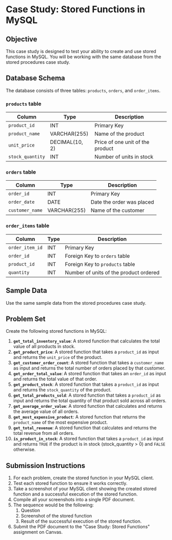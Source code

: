 # Case Study: Stored Functions in MySQL

## Objective
This case study is designed to test your ability to create and use stored functions in MySQL. You will be working with the same database from the stored procedures case study.

## Database Schema
The database consists of three tables: `products`, `orders`, and `order_items`.

### `products` table
| Column | Type | Description |
|---|---|---|
| `product_id` | INT | Primary Key |
| `product_name` | VARCHAR(255) | Name of the product |
| `unit_price` | DECIMAL(10, 2) | Price of one unit of the product |
| `stock_quantity` | INT | Number of units in stock |

### `orders` table
| Column | Type | Description |
|---|---|---|
| `order_id` | INT | Primary Key |
| `order_date` | DATE | Date the order was placed |
| `customer_name` | VARCHAR(255) | Name of the customer |

### `order_items` table
| Column | Type | Description |
|---|---|---|
| `order_item_id` | INT | Primary Key |
| `order_id` | INT | Foreign Key to `orders` table |
| `product_id` | INT | Foreign Key to `products` table |
| `quantity` | INT | Number of units of the product ordered |

## Sample Data
Use the same sample data from the stored procedures case study.

## Problem Set
Create the following stored functions in MySQL:

1.  **`get_total_inventory_value`**: A stored function that calculates the total value of all products in stock.
2.  **`get_product_price`**: A stored function that takes a `product_id` as input and returns the `unit_price` of the product.
3.  **`get_customer_order_count`**: A stored function that takes a `customer_name` as input and returns the total number of orders placed by that customer.
4.  **`get_order_total_value`**: A stored function that takes an `order_id` as input and returns the total value of that order.
5.  **`get_product_stock`**: A stored function that takes a `product_id` as input and returns the `stock_quantity` of the product.
6.  **`get_total_products_sold`**: A stored function that takes a `product_id` as input and returns the total quantity of that product sold across all orders.
7.  **`get_average_order_value`**: A stored function that calculates and returns the average value of all orders.
8.  **`get_most_expensive_product`**: A stored function that returns the `product_name` of the most expensive product.
9.  **`get_total_revenue`**: A stored function that calculates and returns the total revenue from all orders.
10. **`is_product_in_stock`**: A stored function that takes a `product_id` as input and returns `TRUE` if the product is in stock (stock_quantity > 0) and `FALSE` otherwise.

## Submission Instructions
1.  For each problem, create the stored function in your MySQL client.
2.  Test each stored function to ensure it works correctly.
3.  Take a screenshot of your MySQL client showing the created stored function and a successful execution of the stored function.
4.  Compile all your screenshots into a single PDF document.
5.  The sequence would be the following:
    1.  Question
    2.  Screenshot of the stored function
    3.  Result of the successful execution of the stored function.
6.  Submit the PDF document to the "Case Study: Stored Functions" assignment on Canvas.
